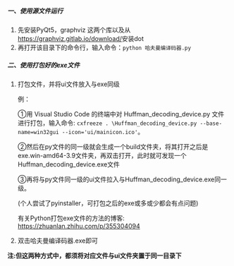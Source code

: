 ##### 一、使用源文件运行

1. 先安装PyQt5，graphviz 这两个库以及从<https://graphviz.gitlab.io/download/>安装dot
2. 再打开该目录下的命令行，输入命令：`python 哈夫曼编译码器.py`

##### 二、使用打包好的exe文件

1. 打包文件，并将ui文件放入与exe同级

   例：

   ①用  Visual Studio Code  的终端中对  Huffman_decoding_device.py  文件进行打包，输入命令: `cxfreeze . \Huffman_decoding_device.py --base-name=win32gui --icon='ui/mainicon.ico'`。

   ②然后在py文件的同一级就会生成一个build文件夹，将其打开之后是exe.win-amd64-3.9文件夹，再双击打开，此时就可发现一个Huffman_decoding_device.exe文件

   ③再将与py文件同一级的ui文件拉入与Huffman_decoding_device.exe同一级。

   (个人尝试了pyinstaller，可打包之后的exe或多或少都会有点问题)

   有关Python打包exe文件的方法的博客: <https://zhuanlan.zhihu.com/p/355304094>

2. 双击哈夫曼编译码器.exe即可

**注:但这两种方式中，都须将对应文件与ui文件夹置于同一目录下**